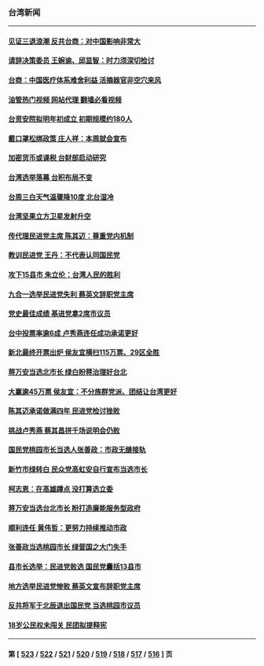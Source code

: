 ### 台湾新闻
---
#### [见证三退浪潮 反共台商：对中国影响非常大](../../pages/ncid1349361/n13874126.md?11280845) 
#### [请辞决策委员 王婉谕、邱显智：时力须深切检讨](../../pages/ncid1349361/n13874130.md?11280845) 
#### [台商：中国医疗体系难舍利益 活摘器官非空穴来风](../../pages/ncid1349361/n13874125.md?11280845) 
#### [油管热门视频 网站代理 翻墙必看视频](http://138.2.39.72:81/youtube.html?epic-marker?11280845)
#### [台资安院拟明年初成立 初期规模约180人](../../pages/ncid1349361/n13874124.md?11280845) 
#### [戴口罩松绑政策 庄人祥：本周就会宣布](../../pages/ncid1349361/n13874122.md?11280845) 
#### [加密货币或课税 台财部启动研究](../../pages/ncid1349361/n13874081.md?11280845) 
#### [台湾选举落幕 台积布局不变](../../pages/ncid1349361/n13874077.md?11280845) 
#### [台周三白天气温骤降10度 北台湿冷](../../pages/ncid1349361/n13874060.md?11280845) 
#### [台湾坚果立方卫星发射升空](../../pages/ncid1349361/n13874061.md?11280845) 
#### [传代理民进党主席 陈其迈：尊重党内机制](../../pages/ncid1349361/n13874050.md?11280845) 
#### [教训民进党 王丹：不代表认同国民党](../../pages/ncid1349361/n13874052.md?11280845) 
#### [攻下15县市 朱立伦：台湾人民的胜利](../../pages/ncid1349361/n13873802.md?11280845) 
#### [九合一选举民进党失利 蔡英文辞职党主席](../../pages/ncid1349361/n13873788.md?11280845) 
#### [党史最佳成绩 基进党拿2席市议员](../../pages/ncid1349361/n13873792.md?11280845) 
#### [台中投票率逾6成 卢秀燕连任成功承诺更好](../../pages/ncid1349361/n13873746.md?11280845) 
#### [新北最终开票出炉 侯友宜横扫115万票、29区全胜](../../pages/ncid1349361/n13873740.md?11280845) 
#### [蒋万安当选北市长 绿白盼蒋治理好台北](../../pages/ncid1349361/n13873745.md?11280845) 
#### [大赢逾45万票 侯友宜：不分族群党派、团结让台湾更好](../../pages/ncid1349361/n13873751.md?11280845) 
#### [陈其迈承诺做满四年 民进党检讨挫败](../../pages/ncid1349361/n13873782.md?11280845) 
#### [挑战卢秀燕  蔡其昌拼千场说明会仍败](../../pages/ncid1349361/n13873772.md?11280845) 
#### [国民党桃园市长当选人张善政：市政无缝接轨](../../pages/ncid1349361/n13873770.md?11280845) 
#### [新竹市绿转白 民众党高虹安自行宣布当选市长](../../pages/ncid1349361/n13873702.md?11280845) 
#### [柯志恩：在高雄蹲点 没打算选立委](../../pages/ncid1349361/n13873685.md?11280845) 
#### [蒋万安当选台北市长 盼打造廉能服务型政府](../../pages/ncid1349361/n13873682.md?11280845) 
#### [顺利连任  黄伟哲：更努力持续推动市政](../../pages/ncid1349361/n13873635.md?11280845) 
#### [张善政当选桃园市长  绿营国之大门失手](../../pages/ncid1349361/n13873636.md?11280845) 
#### [县市长选举：民进党败选 国民党囊括13县市](../../pages/ncid1349361/n13873741.md?11280845) 
#### [地方选举民进党惨败 蔡英文宣布辞职党主席](../../pages/ncid1349361/n13873750.md?11280845) 
#### [反共将军于北辰退出国民党 当选桃园市议员](../../pages/ncid1349361/n13873739.md?11280845) 
#### [18岁公民权未闯关 民团拟提释宪](../../pages/ncid1349361/n13873734.md?11280845) 

---
#### 第 [ [523](./523.md?11280845) / [522](./522.md?11280845) / [521](./521.md?11280845) / [520](./520.md?11280845) / [519](./519.md?11280845) / [518](./518.md?11280845) / [517](./517.md?11280845) / [516](./516.md?11280845) ] 页
